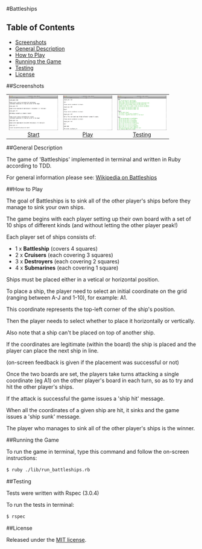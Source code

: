 #Battleships

## Table of Contents

* [Screenshots](#screenshots)
* [General Description](#general-description)
* [How to Play](#how-to-play)
* [Running the Game](#running-the-game)
* [Testing](#testing)
* [License](#license)


##Screenshots

<table>
	<tr>
		<td align="center" width="130px">
			<a href="https://raw.githubusercontent.com/nadavmatalon/battleships/master/images/battleships_1.jpg">
				<img src="images/battleships_1.jpg" height="92px" />
				 Start
			</a>
		</td>
		<td align="center" width="130px">
			<a href="https://raw.githubusercontent.com/nadavmatalon/battleships/master/images/battleships_2.jpg">
				<img src="images/battleships_2.jpg" height="92px" />
				 Play
			</a>
		</td>
		<td align="center" width="130px">
			<a href="https://raw.githubusercontent.com/nadavmatalon/battleships/master/images/battleships_3.jpg">
				<img src="images/battleships_3.jpg" height="92px" />
				 Testing
			</a>
		</td>
	</tr>
</table>


##General Description

The game of 'Battleships' implemented in terminal and written in Ruby according to TDD.

For general information please see: [Wikipedia on Battleships](http://en.wikipedia.org/wiki/Battleship_(game))


##How to Play

The goal of Battleships is to sink all of the other player's ships before
they manage to sink your own ships. 

The game begins with each player setting up their own board with a set of 10 ships of
different kinds (and without letting the other player peak!)

Each player set of ships consists of:

* 1 x __Battleship__           (covers 4 squares)
* 2 x __Cruisers__             (each covering 3 squares)
* 3 x __Destroyers__           (each covering 2 squares)
* 4 x __Submarines__           (each covering 1 square)

Ships must be placed either in a vetical or horizontal position.

To place a ship, the player need to select an initial coordinate on the grid 
(ranging between A-J and 1-10), for example: A1. 

This coordinate represents the top-left corner of the ship's position.

Then the player needs to select whether to place it horizontally or vertically.

Also note that a ship can't be placed on top of another ship.

If the coordinates are legitimate (within the board) the ship is placed and 
the player can place the next ship in line.

(on-screen feedback is given if the placement was successful or not)

Once the two boards are set, the players take turns attacking a single 
coordinate (eg A1) on the other player's board in each turn, so as
to try and hit the other player's ships. 

If the attack is successful the game issues a 'ship hit' message.

When all the coordinates of a given ship are hit, it sinks and the game issues a 
'ship sunk' message.

The player who manages to sink all of the other player's ships is the winner.


##Running the Game

To run the game in terminal, type this command and follow the on-screen instructions:

```bash
$ ruby ./lib/run_battleships.rb
```

##Testing

Tests were written with Rspec (3.0.4)

To run the tests in terminal: 

```bash
$ rspec
```

##License

<p>Released under the <a href="http://www.opensource.org/licenses/MIT">MIT license</a>.</p>

